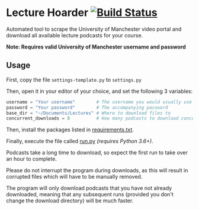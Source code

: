 # Lecture Hoarder [![Build Status](https://travis-ci.com/ed-cooper/lecture-hoarder.svg?branch=master)](https://travis-ci.com/ed-cooper/lecture-hoarder)

Automated tool to scrape the University of Manchester video portal and download all
available lecture podcasts for your course.

**Note: Requires valid University of Manchester username and password**

## Usage

First, copy the file `settings-template.py` to `settings.py`

Then, open it in your editor of your choice, and set the following 3 variables:
```python
username = "Your username"        # The username you would usually use for My Manchester
password = "Your password"        # The accompanying password
base_dir = "~/Documents/Lectures" # Where to download files to
concurrent_downloads = 8          # How many podcasts to download concurrently (Increases speed)
```

Then, install the packages listed in [requirements.txt](requirements.txt).

Finally, execute the file called [run.py](run.py) *(requires Python 3.6+)*.

Podcasts take a long time to download, so expect the first run to take over an hour
to complete.

Please do not interrupt the program during downloads, as this will result in
corrupted files which will have to be manually removed.

The program will only download podcasts that you have not already downloaded, meaning
that any subsequent runs (provided you don't change the download directory) will be
much faster.